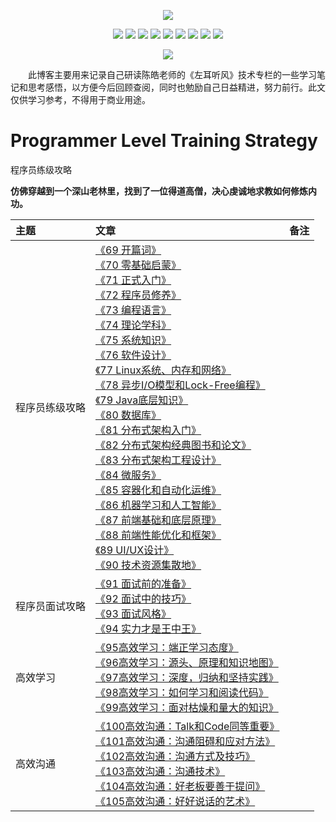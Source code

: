 <p align='center'>
<img src='https://upload-images.jianshu.io/upload_images/4164292-924a7ecba1243f0a.jpg?imageMogr2/auto-orient/strip%7CimageView2/2/w/1240'>
</p>

<p align='center'>
<img src="https://img.shields.io/badge/platform-iOS-ff69b4.svg">
<img src="https://img.shields.io/badge/language-Objective--C-orange.svg">
<img src="https://img.shields.io/badge/language-python-yellowgreen.svg">
<img src="https://img.shields.io/badge/language-shell-green.svg">
<img src="https://img.shields.io/badge/language-JavaScript-yellow.svg">
<img src="https://img.shields.io/badge/language-Java-yellow.svg">
<img src="https://img.shields.io/badge/language-PHP-yellow.svg">
<img src="https://img.shields.io/badge/language-C-yellow.svg">
<img src="https://img.shields.io/badge/language-C++-yellow.svg">
<!--<img src="https://img.shields.io/badge/blog-https://baohenglin.github.io-blue.svg">-->

</p>

<p align='center'>
<a href="https://baohenglin.github.io"><img src="https://img.shields.io/badge/blog-https://baohenglin.github.io-blue.svg"></a>
<!--<a href="https://juejin.im/user/57638ad8207703006b06e3ef"><img src="https://img.shields.io/badge/%E6%8E%98%E9%87%91-@bestswifter-fd6f32.svg?style=flat&colorA=1970fe"></a>
<a href="https://www.zhihu.com/people/bestswifter/activities"><img src="https://img.shields.io/badge/%E7%9F%A5%E4%B9%8E-@bestswifter-50E3C2.svg?style=flat&colorA=0083ea"></a>-->
<i<!--mg src="https://img.shields.io/badge/PR-welcome%20!-brightgreen.svg?colorA=a0cd34-->">
</p>
&emsp;&emsp;此博客主要用来记录自己研读陈皓老师的《左耳听风》技术专栏的一些学习笔记和思考感悟，以方便今后回顾查阅，同时也勉励自己日益精进，努力前行。此文仅供学习参考，不得用于商业用途。

# Programmer Level Training Strategy
程序员练级攻略

**仿佛穿越到一个深山老林里，找到了一位得道高僧，决心虔诚地求教如何修炼内功。**

|主题|文章|备注|
|:---|:--|:---:
程序员练级攻略|[《69 开篇词》]()<br>[《70 零基础启蒙》]()<br>[《71 正式入门》]()<br>[《72 程序员修养》]()<br>[《73 编程语言》]()<br>[《74 理论学科》]()<br>[《75 系统知识》]()<br>[《76 软件设计》]()<br>[《77 Linux系统、内存和网络》]()<br>[《78 异步I/O模型和Lock-Free编程》]()<br>[《79 Java底层知识》]()<br>[《80 数据库》]()<br>[《81 分布式架构入门》]()<br>[《82 分布式架构经典图书和论文》]()<br>[《83 分布式架构工程设计》]()<br>[《84 微服务》]()<br>[《85 容器化和自动化运维》]()<br>[《86 机器学习和人工智能》]()<br>[《87 前端基础和底层原理》]()<br>[《88 前端性能优化和框架》]()<br>[《89 UI/UX设计》]()<br>[《90 技术资源集散地》]()<br>|
程序员面试攻略|[《91 面试前的准备》](https://github.com/baohenglin/ProgrammerLevelTrainingStrategy/blob/master/Articles/《91%20面试前的准备》.md)<br>[《92 面试中的技巧》]()<br>[《93 面试风格》]()<br>[《94 实力才是王中王》]()<br>|
高效学习|[《95高效学习：端正学习态度》](https://github.com/baohenglin/ProgrammerLevelTrainingStrategy/blob/master/Articles/《左耳听风_95高效学习：端正学习态度》.md)<br>[《96高效学习：源头、原理和知识地图》](https://github.com/baohenglin/ProgrammerLevelTrainingStrategy/blob/master/Articles/《96高效学习：源头、原理和知识地图》.md)<br>[《97高效学习：深度，归纳和坚持实践》](https://github.com/baohenglin/ProgrammerLevelTrainingStrategy/blob/master/Articles/《97高效学习：深度，归纳和坚持实践》.md)<br>[《98高效学习：如何学习和阅读代码》](https://github.com/baohenglin/ProgrammerLevelTrainingStrategy/blob/master/Articles/《98高效学习：如何学习和阅读代码》.md)<br>[《99高效学习：面对枯燥和量大的知识》](https://github.com/baohenglin/ProgrammerLevelTrainingStrategy/blob/master/Articles/99高效学习：面对枯燥和量大的知识.md)<br>|
|高效沟通|[《100高效沟通：Talk和Code同等重要》](https://github.com/baohenglin/ProgrammerLevelTrainingStrategy/blob/master/Articles/《100高效沟通：Talk和Code同等重要》.md)<br>[《101高效沟通：沟通阻碍和应对方法》]()<br>[《102高效沟通：沟通方式及技巧》]()<br>[《103高效沟通：沟通技术》]()<br>[《104高效沟通：好老板要善于提问》]()<br>[《105高效沟通：好好说话的艺术》]()<br>|


